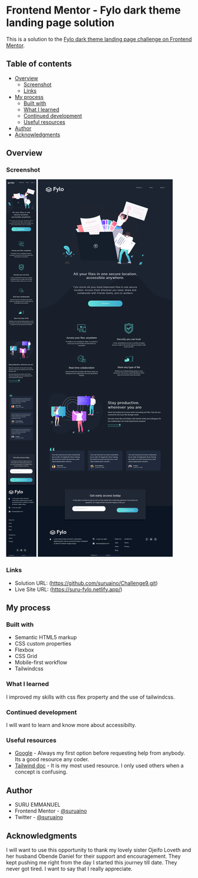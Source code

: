 # Frontend Mentor - Fylo dark theme landing page solution

This is a solution to the [Fylo dark theme landing page challenge on Frontend Mentor](https://www.frontendmentor.io/challenges/fylo-dark-theme-landing-page-5ca5f2d21e82137ec91a50fd).
## Table of contents

- [Overview](#overview)
  - [Screenshot](#screenshot)
  - [Links](#links)
- [My process](#my-process)
  - [Built with](#built-with)
  - [What I learned](#what-i-learned)
  - [Continued development](#continued-development)
  - [Useful resources](#useful-resources)
- [Author](#author)
- [Acknowledgments](#acknowledgments)


## Overview
 
### Screenshot

![Mobile](./fyo-mobile.png)
![Desktop](./fyo-desktop.png)

### Links

- Solution URL: (https://github.com/suruaino/Challenge9.git)
- Live Site URL: (https://suru-fylo.netlify.app/)

## My process

### Built with

- Semantic HTML5 markup
- CSS custom properties
- Flexbox
- CSS Grid
- Mobile-first workflow
- Tailwindcss


### What I learned

I improved my skills with css flex property and the use of tailwindcss. 

### Continued development

I will want to learn and know more about accessibilty.

### Useful resources

- [Google](https://www.google.com) - Always my first option before requesting help from anybody. Its a good resource any coder.
- [Tailwind doc](https://www.tailwindcss/docs.com) - It is my most used resource. I only used others when a concept is confusing.

## Author

- SURU EMMANUEL
- Frontend Mentor - [@suruaino](https://www.frontendmentor.io/profile/suruaino)
- Twitter - [@suruaino](https://www.twitter.com/suruaino)


## Acknowledgments

I will want to use this opportunity to thank my lovely sister Ojeifo Loveth and her husband Obende Daniel for their support and encouragement. They kept pushing me right from the day I started this journey till date. They never got tired. I want to say that I really appreciate.


